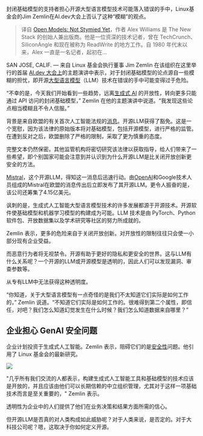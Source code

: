 <!--
title:  开放模型还在康庄大道上
cover: https://cdn.thenewstack.io/media/2023/12/bb82548c-jim-zemlin-1-1024x576.jpg
-->

封闭基础模型的支持者担心开源大型语言模型技术可能落入错误的手中，Linux基金会的Jim Zemlin在AI.dev大会上否认了这种“模糊”的观点。

> 译自 [Open Models: Not Stymied Yet](https://thenewstack.io/open-models-not-stymied-yet/)，作者 Alex Williams 是 The New Stack 的创始人兼出版商。他是一位资深的技术记者，曾在 TechCrunch、SiliconAngle 和现在被称为 ReadWrite 的地方工作。自 1980 年代末以来，Alex 一直是一名记者，起初在...

SAN JOSE, CALIF. — 来自 Linux 基金会执行董事 Jim Zemlin 在该组织在这里举行的首届 [AI.dev 大会上](https://events.linuxfoundation.org/ai-dev-north-america/)的主题演讲中表示，对于封闭基础模型的论点源自一些模糊的担忧，即开源[大型语言模型](https://thenewstack.io/what-is-a-large-language-model/)（LLM）技术在错误的手中可能变得过于危险。

“不幸的是，今天我们开始看到一些趋势，远离[生成式 AI](https://thenewstack.io/ai/) 的开放性，转向更多只能通过 API 访问的封闭基础模型，” Zemlin 在他的主题演讲中说道。“我发现这些论点相当模糊且不令人信服。”

背景是来自欧盟的有关首次人工智能法规的[消息](https://www.reuters.com/technology/eus-ai-act-could-exclude-open-source-models-regulation-2023-12-07/)。开源LLM获得了豁免。这是一个宽慰，因为该法律的原始版本将对基础模型，包括开源模型，进行严格的监管。在遭到反对之后，欧盟删除了严格的限制，采取了更为慎重的态度。

完整文本仍然保密。其他监管机构将密切研究该法律以获取指导，给人们带来了一些希望，即个别国家可能会注意到并认识到为什么开源LLM是比关闭开放创新更安全的方法。

[Mistral](https://docs.mistral.ai/)，这个开源LLM，得知这一消息后迅速行动。由[OpenAI](https://thenewstack.io/beyond-chatgpt-exploring-the-openai-platform/)和Google技术人员组成的Mistral在欧盟的消息传出后立即发布了其开源LLM。更令人振奋的是，该公司还筹集了4.15亿美元。

讽刺的是，生成式人工智能大型语言模型技术的许多发展都源于开源技术。开源软件使基础模型和机器学习模型的构建成为可能。LLM 技术是由 PyTorch、Python 软件包、开放数据集以及学术研究等社区的努力所成就的。

Zemlin 表示，更多的危险来自于关闭开放创新。对开放性的限制往往只会使一小部分现有企业受益。

而恶意行为者将无视禁令。开源有助于更好的隐私和更安全的世界。这与LLM有什么关系呢？一个开源的LLM或开源模型是透明的，因此人们可以发现漏洞、审查参数等。

从专有LLM中无法获得这种透明度。

“你知道，关于大型语言模型有一点奇怪的是我们不太知道它们实际是如何工作的，” Zemlin 说道。“不知道它们实际是如何工作的。很难得到第二个属性，即信任，对吧？我们怎么知道幻觉发生在什么时候？我们怎么知道数据来自哪里？”

## 企业担心 GenAI 安全问题

企业计划投资于生成式人工智能。Zemlin 表示，阻碍它们的是[安全性](https://thenewstack.io/security/)问题。他引用了 Linux 基金会的最新研究。

![](https://cdn.thenewstack.io/media/2023/12/6a2d19a2-subject-1024x610.jpg)

"几乎所有我们交流的人都表示，构建生成式人工智能工具和基础模型的技术应该是开放的，并且应该由他们可以长期信赖的中立组织管理，尤其对于这样一项基础技术而言是至关重要的，" Zemlin 表示。

透明性为企业中的人们提供了他们在业务决策和结果方面所需的信心。

但开源LLM是否真的对人类构成如此威胁呢？对于人类来说，是否定的。对于大科技公司呢？嗯，这取决于你如何定义开源。

